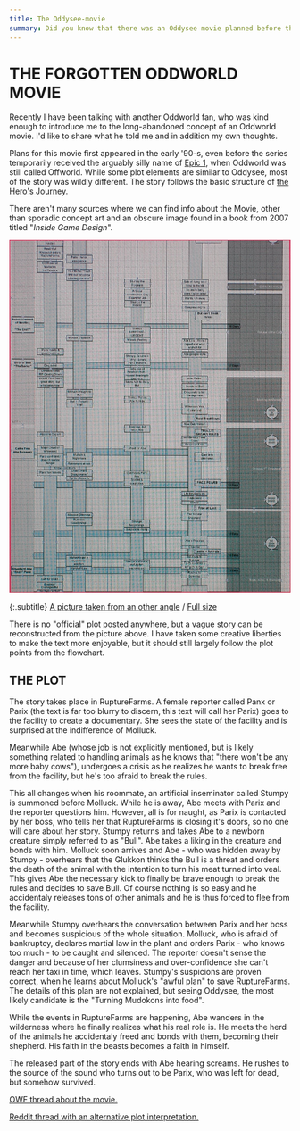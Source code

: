 ```yaml
---
title: The Oddysee-movie
summary: Did you know that there was an Oddysee movie planned before the game?
---
```


# THE FORGOTTEN ODDWORLD MOVIE

Recently I have been talking with another Oddworld fan, who was
kind enough to introduce me to the long-abandoned concept of an Oddworld
movie. I'd like to share what he told me and in addition my own thoughts.

Plans for this movie first appeared in the early '90-s, even before the series temporarily received the
arguably silly name of [Epic 1](https://magogonthemarch.com/gamepro-epic-1s-looking-large-in-97-1996/), when Oddworld was still called Offworld.
While some plot elements are similar to Oddysee, most of the story
was wildly different. The story follows the basic structure of [the Hero's Journey](https://en.wikipedia.org/wiki/Hero's_journey).

There aren't many sources where we can find info about the Movie,
other than sporadic concept art and an obscure image found in a book from
2007 titled "<cite>Inside Game Design</cite>".

![](/imgs/movie_flow2.jpg)

{:.subtitle}
[A picture taken from an other angle](/imgs/movie_flow2.jpg) / [Full size](/imgs/movie_flow1.jpg)

There is no "official" plot posted anywhere, but a vague story can be
reconstructed from the picture above. I have taken some creative
liberties to make the text more enjoyable, but it should still largely
follow the plot points from the flowchart.

## THE PLOT

The story takes place in RuptureFarms. A female reporter called Panx
or Parix (the text is far too blurry to discern, this text will call her
Parix) goes to the facility to create a documentary. She sees the state
of the facility and is surprised at the indifference of Molluck.

Meanwhile Abe (whose job is not explicitly mentioned, but is likely
something related to handling animals as he knows that "there won't be
any more baby cows"), undergoes a crisis as he realizes he wants to break
free from the facility, but he's too afraid to break the rules.

This all changes when his roommate, an artificial inseminator called
Stumpy is summoned before Molluck. While he is away, Abe meets with Parix
and the reporter questions him. However, all is for naught, as Parix is
contacted by her boss, who tells her that RuptureFarms is closing it's
doors, so no one will care about her story. Stumpy returns and takes Abe
to a newborn creature simply referred to as "Bull". Abe takes a liking in
the creature and bonds with him. Molluck soon arrives and Abe - who was
hidden away by Stumpy - overhears that the Glukkon thinks the Bull is a
threat and orders the death of the animal with the intention to turn his
meat turned into veal. This gives Abe the necessary kick to finally be
brave enough to break the rules and decides to save Bull. Of course
nothing is so easy and he accidentaly releases tons of other animals and
he is thus forced to flee from the facility.

Meanwhile Stumpy overhears the conversation between Parix and her boss
and becomes suspicious of the whole situation. Molluck, who is afraid of
bankruptcy, declares martial law in the plant and orders Parix - who
knows too much - to be caught and silenced. The reporter doesn't sense
the danger and because of her clumsiness and over-confidence she can't
reach her taxi in time, which leaves.  Stumpy's suspicions are proven
correct, when he learns about Molluck's "awful plan" to save
RuptureFarms. The details of this plan are not explained, but seeing
Oddysee, the most likely candidate is the "Turning Mudokons into
food".

While the events in RuptureFarms are happening, Abe wanders in the
wilderness where he finally realizes what his real role is. He meets the
herd of the animals he accidentaly freed and bonds with them, becoming
their shepherd. His faith in the beasts becomes a faith in himself.

The released part of the story ends with Abe hearing screams. He
rushes to the source of the sound who turns out to be Parix, who was left
for dead, but somehow survived.


[OWF thread about the movie.](http://www.oddworldforums.net/showthread.php?t=21672)

[Reddit thread with an alternative plot interpretation.](https://www.reddit.com/r/oddworld/comments/2b7gg2/oddworld_film_flowchart/)
